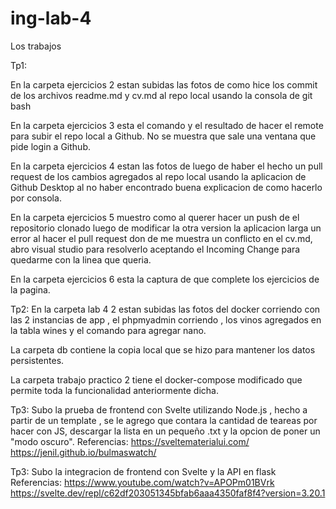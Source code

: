 # ing-lab-4
 Los trabajos

Tp1:

En la carpeta ejercicios 2 estan subidas las fotos de como hice los commit de los archivos readme.md y cv.md al repo local 
usando la consola de git bash

En la carpeta ejercicios 3 esta el comando y el resultado de hacer el remote para subir el repo local a Github.
No se muestra que sale una ventana que pide login a Github.

En la carpeta ejercicios 4 estan las fotos de luego de haber el hecho un pull request de los cambios agregados al
repo local usando la aplicacion de Github Desktop al no haber encontrado buena explicacion de como hacerlo por
consola.

En la carpeta ejercicios 5  muestro como al querer hacer un push de el repositorio clonado luego de modificar la 
otra version la aplicacion larga un error al hacer el pull request don de me muestra un conflicto en el cv.md,
abro visual studio para resolverlo aceptando el Incoming Change para quedarme con la linea que queria.

En la carpeta ejercicios 6 esta la captura de que complete los ejercicios de la pagina.

Tp2:
En la carpeta lab 4 2 estan subidas las fotos del docker corriendo con las 2 instancias de app , el phpmyadmin corriendo , los vinos agregados en la tabla wines y el comando para agregar nano.

La carpeta db contiene la copia local que se hizo para mantener los datos persistentes.

La carpeta trabajo practico 2 tiene el docker-compose modificado que permite toda la funcionalidad anteriormente dicha.

Tp3:
Subo la prueba de frontend con Svelte utilizando Node.js , hecho a partir de un template , se le agrego que contara la cantidad de teareas por hacer con JS, descargar la lista en un pequeño .txt y la opcion de poner un "modo oscuro".
Referencias:
https://sveltematerialui.com/
https://jenil.github.io/bulmaswatch/

Tp3:
Subo la integracion de frontend con Svelte y la API en flask
Referencias:
https://www.youtube.com/watch?v=APOPm01BVrk
https://svelte.dev/repl/c62df203051345bfab6aaa4350faf8f4?version=3.20.1

